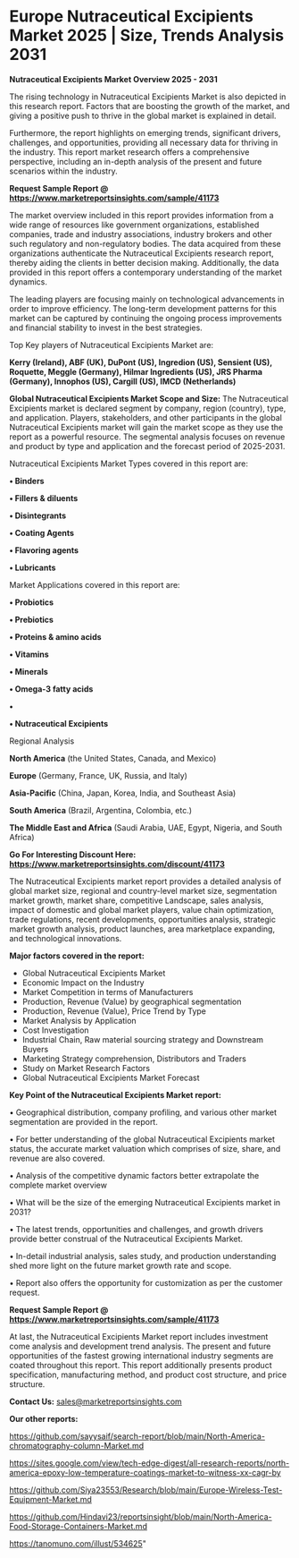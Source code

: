 # Europe Nutraceutical Excipients Market 2025 | Size, Trends Analysis 2031

<Strong> Nutraceutical Excipients Market Overview 2025 - 2031</strong>

The rising technology in Nutraceutical Excipients Market is also depicted in this research report. Factors that are boosting the growth of the market, and giving a positive push to thrive in the global market is explained in detail.

Furthermore, the report highlights on emerging trends, significant drivers, challenges, and opportunities, providing all necessary data for thriving in the industry. This report market research offers a comprehensive perspective, including an in-depth analysis of the present and future scenarios within the industry.

<strong>Request Sample Report @ <a href=https://www.marketreportsinsights.com/sample/41173>https://www.marketreportsinsights.com/sample/41173</a></strong>

The market overview included in this report provides information from a wide range of resources like government organizations, established companies, trade and industry associations, industry brokers and other such regulatory and non-regulatory bodies. The data acquired from these organizations authenticate the Nutraceutical Excipients research report, thereby aiding the clients in better decision making. Additionally, the data provided in this report offers a contemporary understanding of the market dynamics.

The leading players are focusing mainly on technological advancements in order to improve efficiency. The long-term development patterns for this market can be captured by continuing the ongoing process improvements and financial stability to invest in the best strategies.

Top Key players of Nutraceutical Excipients Market are:

<strong>Kerry (Ireland), ABF (UK), DuPont (US), Ingredion (US), Sensient (US), Roquette, Meggle (Germany), Hilmar Ingredients (US), JRS Pharma (Germany), Innophos (US), Cargill (US), IMCD (Netherlands)</strong>

<strong><b>Global Nutraceutical Excipients Market Scope and Size:</b></strong>
The Nutraceutical Excipients market is declared segment by company, region (country), type, and application. Players, stakeholders, and other participants in the global Nutraceutical Excipients market will gain the market scope as they use the report as a powerful resource. The segmental analysis focuses on revenue and product by type and application and the forecast period of 2025-2031.

Nutraceutical Excipients Market Types covered in this report are:

<strong>•  Binders

•  Fillers & diluents

•  Disintegrants

•  Coating Agents

•  Flavoring agents

•  Lubricants</strong>

Market Applications covered in this report are:

<strong>•  Probiotics

•  Prebiotics

•  Proteins & amino acids

•  Vitamins

•  Minerals

•  Omega-3 fatty acids

•  

•  Nutraceutical Excipients</strong> 

Regional Analysis

<strong>North America</strong> (the United States, Canada, and Mexico)

<strong>Europe</strong> (Germany, France, UK, Russia, and Italy)

<strong>Asia-Pacific</strong> (China, Japan, Korea, India, and Southeast Asia)

<strong>South America</strong> (Brazil, Argentina, Colombia, etc.)

<strong>The Middle East and Africa</strong> (Saudi Arabia, UAE, Egypt, Nigeria, and South Africa)

<strong>Go For Interesting Discount Here: <a href=https://www.marketreportsinsights.com/discount/41173>https://www.marketreportsinsights.com/discount/41173</a></strong>

The Nutraceutical Excipients market report provides a detailed analysis of global market size, regional and country-level market size, segmentation market growth, market share, competitive Landscape, sales analysis, impact of domestic and global market players, value chain optimization, trade regulations, recent developments, opportunities analysis, strategic market growth analysis, product launches, area marketplace expanding, and technological innovations.

<strong><b>Major factors covered in the report:</b></strong>
<ul>
  <li>Global Nutraceutical Excipients Market </li>
  <li>Economic Impact on the Industry</li>
  <li>Market Competition in terms of Manufacturers</li>
  <li>Production, Revenue (Value) by geographical segmentation</li>
  <li>Production, Revenue (Value), Price Trend by Type</li>
  <li>Market Analysis by Application</li>
  <li>Cost Investigation</li>
  <li>Industrial Chain, Raw material sourcing strategy and Downstream Buyers</li>
  <li>Marketing Strategy comprehension, Distributors and Traders</li>
  <li>Study on Market Research Factors</li>
  <li>Global Nutraceutical Excipients Market Forecast</li>
</ul>

<strong><b>Key Point of the Nutraceutical Excipients Market report:</b></strong>

• Geographical distribution, company profiling, and various other market segmentation are provided in the report.

• For better understanding of the global Nutraceutical Excipients market status, the accurate market valuation which comprises of size, share, and revenue are also covered.

• Analysis of the competitive dynamic factors better extrapolate the complete market overview

• What will be the size of the emerging Nutraceutical Excipients market in 2031?

• The latest trends, opportunities and challenges, and growth drivers provide better construal of the Nutraceutical Excipients Market.

• In-detail industrial analysis, sales study, and production understanding shed more light on the future market growth rate and scope.

• Report also offers the opportunity for customization as per the customer request.

<strong>Request Sample Report @ <a href=https://www.marketreportsinsights.com/sample/41173>https://www.marketreportsinsights.com/sample/41173</a></strong>

At last, the Nutraceutical Excipients Market report includes investment come analysis and development trend analysis. The present and future opportunities of the fastest growing international industry segments are coated throughout this report. This report additionally presents product specification, manufacturing method, and product cost structure, and price structure.

<strong>Contact Us:</strong>
sales@marketreportsinsights.com

<strong>Our other reports:</strong>

<a href=https://github.com/sayysaif/search-report/blob/main/North-America-chromatography-column-Market.md>https://github.com/sayysaif/search-report/blob/main/North-America-chromatography-column-Market.md</a>

<a href=https://sites.google.com/view/tech-edge-digest/all-research-reports/north-america-epoxy-low-temperature-coatings-market-to-witness-xx-cagr-by>https://sites.google.com/view/tech-edge-digest/all-research-reports/north-america-epoxy-low-temperature-coatings-market-to-witness-xx-cagr-by</a>

<a href=https://github.com/Siya23553/Research/blob/main/Europe-Wireless-Test-Equipment-Market.md>https://github.com/Siya23553/Research/blob/main/Europe-Wireless-Test-Equipment-Market.md</a>

<a href=https://github.com/Hindavi23/reportsinsight/blob/main/North-America-Food-Storage-Containers-Market.md>https://github.com/Hindavi23/reportsinsight/blob/main/North-America-Food-Storage-Containers-Market.md</a>

<a href=https://tanomuno.com/illust/534625>https://tanomuno.com/illust/534625</a>"
